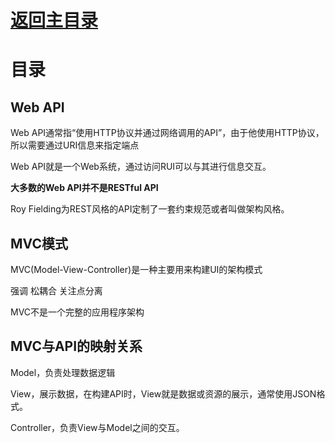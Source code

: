 # [返回主目录](Readme.md)<!-- omit in toc --> 

# 目录 <!-- omit in toc --> 


## Web API

Web API通常指“使用HTTP协议并通过网络调用的API”，由于他使用HTTP协议，所以需要通过URI信息来指定端点

Web API就是一个Web系统，通过访问RUI可以与其进行信息交互。

**大多数的Web API并不是RESTful API**

Roy Fielding为REST风格的API定制了一套约束规范或者叫做架构风格。

## MVC模式
MVC(Model-View-Controller)是一种主要用来构建UI的架构模式

强调 松耦合 关注点分离

MVC不是一个完整的应用程序架构

## MVC与API的映射关系

Model，负责处理数据逻辑

View，展示数据，在构建API时，View就是数据或资源的展示，通常使用JSON格式。

Controller，负责View与Model之间的交互。
